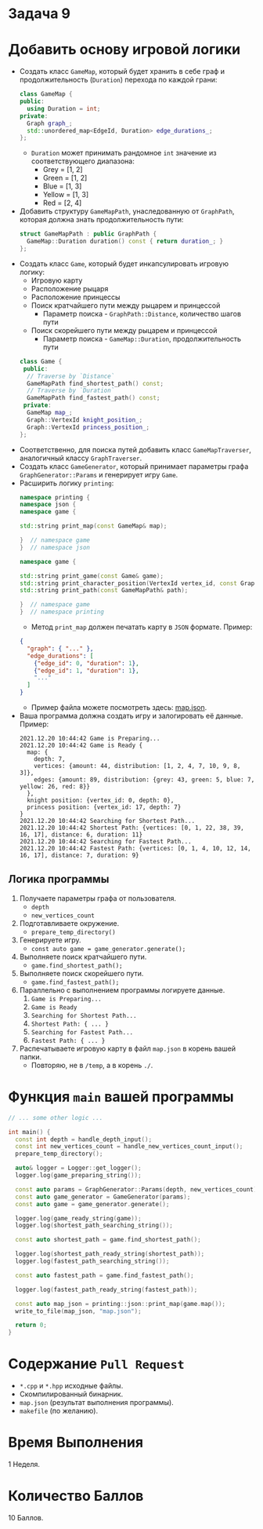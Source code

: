 # Задача 9

# Добавить основу игровой логики

- Создать класс `GameMap`, который будет хранить в себе граф и продолжительность (`Duration`) перехода по каждой грани:
  ```cpp
  class GameMap {
  public:
    using Duration = int;
  private:
    Graph graph_;
    std::unordered_map<EdgeId, Duration> edge_durations_;
  };
  ```
  - `Duration` может принимать рандомное `int` значение из соответствующего диапазона:
    - Grey = [1, 2]
    - Green = [1, 2]
    - Blue = [1, 3]
    - Yellow = [1, 3]
    - Red = [2, 4]
- Добавить структуру `GameMapPath`, унаследованную от `GraphPath`, которая должна знать продолжительность пути:
  ```cpp
  struct GameMapPath : public GraphPath {
    GameMap::Duration duration() const { return duration_; }
  };
  ```
- Создать класс `Game`, который будет инкапсулировать игровую логику:
  - Игровую карту
  - Расположение рыцаря
  - Расположение принцессы
  - Поиск кратчайшего пути между рыцарем и принцессой
    - Параметр поиска - `GraphPath::Distance`, количество шагов пути
  - Поиск скорейшего пути между рыцарем и принцессой
    - Параметр поиска - `GameMap::Duration`, продолжительность пути
  ```cpp
  class Game {
   public:
    // Traverse by `Distance`
    GameMapPath find_shortest_path() const;
    // Traverse by `Duration`
    GameMapPath find_fastest_path() const;
   private:
    GameMap map_;
    Graph::VertexId knight_position_;
    Graph::VertexId princess_position_;
  };
  ```
- Соответственно, для поиска путей добавить класс `GameMapTraverser`, аналогичный классу `GraphTraverser`.
- Создать класс `GameGenerator`, который принимает параметры графа `GraphGenerator::Params` и генерирует игру `Game`.
- Расширить логику `printing`:
  ```cpp
  namespace printing {
  namespace json {
  namespace game {

  std::string print_map(const GameMap& map);

  }  // namespace game
  }  // namespace json

  namespace game {

  std::string print_game(const Game& game);
  std::string print_character_position(VertexId vertex_id, const Graph& graph);
  std::string print_path(const GameMapPath& path);

  }  // namespace game
  }  // namespace printing
  ```
  - Метод `print_map` должен печатать карту в `JSON` формате. Пример:
  ```json
  {
    "graph": { "..." },
    "edge_durations": [
      {"edge_id": 0, "duration": 1},
      {"edge_id": 1, "duration": 1},
      "..."
    ]
  }
  ```
  - Пример файла можете посмотреть здесь: [map.json](map.json).
- Ваша программа должна создать игру и залогировать её данные. Пример:
  ```
  2021.12.20 10:44:42 Game is Preparing...
  2021.12.20 10:44:42 Game is Ready {
    map: {
      depth: 7,
      vertices: {amount: 44, distribution: [1, 2, 4, 7, 10, 9, 8, 3]},
      edges: {amount: 89, distribution: {grey: 43, green: 5, blue: 7, yellow: 26, red: 8}}
    },
    knight position: {vertex_id: 0, depth: 0},
    princess position: {vertex_id: 17, depth: 7}
  }
  2021.12.20 10:44:42 Searching for Shortest Path...
  2021.12.20 10:44:42 Shortest Path: {vertices: [0, 1, 22, 38, 39, 16, 17], distance: 6, duration: 11}
  2021.12.20 10:44:42 Searching for Fastest Path...
  2021.12.20 10:44:42 Fastest Path: {vertices: [0, 1, 4, 10, 12, 14, 16, 17], distance: 7, duration: 9}
  ```

## Логика программы

1. Получаете параметры графа от пользователя.
    - `depth`
    - `new_vertices_count`
1. Подготавливаете окружение.
    - `prepare_temp_directory()`
1. Генерируете игру.
    - `const auto game = game_generator.generate();`
1. Выполняете поиск кратчайшего пути.
    - `game.find_shortest_path();`
1. Выполняете поиск скорейшего пути.
    - `game.find_fastest_path();`
1. Параллельно с выполнением программы логируете данные.
    1. `Game is Preparing...`
    1. `Game is Ready`
    1. `Searching for Shortest Path...`
    1. `Shortest Path: { ... }`
    1. `Searching for Fastest Path...`
    1. `Fastest Path: { ... }`
1. Распечатываете игровую карту в файл `map.json` в корень вашей папки.
    - Повторяю, не в `/temp`, а в корень `./`.

# Функция `main` вашей программы

```cpp
// ... some other logic ...

int main() {
  const int depth = handle_depth_input();
  const int new_vertices_count = handle_new_vertices_count_input();
  prepare_temp_directory();

  auto& logger = Logger::get_logger();
  logger.log(game_preparing_string());

  const auto params = GraphGenerator::Params(depth, new_vertices_count);
  const auto game_generator = GameGenerator(params);
  const auto game = game_generator.generate();

  logger.log(game_ready_string(game));
  logger.log(shortest_path_searching_string());

  const auto shortest_path = game.find_shortest_path();

  logger.log(shortest_path_ready_string(shortest_path));
  logger.log(fastest_path_searching_string());

  const auto fastest_path = game.find_fastest_path();

  logger.log(fastest_path_ready_string(fastest_path));

  const auto map_json = printing::json::print_map(game.map());
  write_to_file(map_json, "map.json");

  return 0;
}
```

# Содержание `Pull Request`

- `*.cpp` и `*.hpp` исходные файлы.
- Скомпилированный бинарник.
- `map.json` (результат выполнения программы).
- `makefile` (по желанию).

# Время Выполнения

1 Неделя.

# Количество Баллов

10 Баллов.
